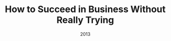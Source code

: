 ---
layout: productions
title: How to Succeed in Business Without Really Trying
date: 2013
Theatre: FSCJ Summer Musical Theatre Experience
cast:
crew:
- Director: Michael Lipp
external_links:
---